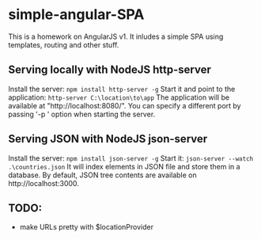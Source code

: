 # simple-angular-SPA

This is a homework on AngularJS v1. It inludes a simple SPA using templates, routing and other stuff.

## Serving locally with NodeJS http-server

Install the server: `npm install http-server -g`
Start it and point to the application: `http-server C:\location\to\app`
The application will be available at "http://localhost:8080/". You can specify a different port by passing '-p <port>' option when starting the server.

## Serving JSON with NodeJS json-server

Install the server: `npm install json-server -g`
Start it: `json-server --watch .\countries.json`
It will index elements in JSON file and store them in a database. By default, JSON tree contents are available on http://localhost:3000.

## TODO:
 - make URLs pretty with $locationProvider